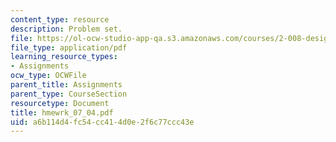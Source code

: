 ```yaml
---
content_type: resource
description: Problem set.
file: https://ol-ocw-studio-app-qa.s3.amazonaws.com/courses/2-008-design-and-manufacturing-ii-spring-2004/a6b114d4fc54cc414d0e2f6c77ccc43e_hmewrk_07_04.pdf
file_type: application/pdf
learning_resource_types:
- Assignments
ocw_type: OCWFile
parent_title: Assignments
parent_type: CourseSection
resourcetype: Document
title: hmewrk_07_04.pdf
uid: a6b114d4-fc54-cc41-4d0e-2f6c77ccc43e
---
```

